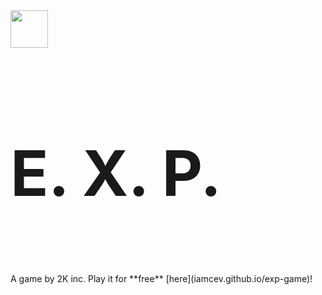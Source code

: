 <img src="https://iamcev.github.io/exp-game/favicon.png" width=60 />
<h3 style="font-size: 100px;">E. X. P.</h3>  
A game by 2K inc.  
Play it for **free** [here](iamcev.github.io/exp-game)!
